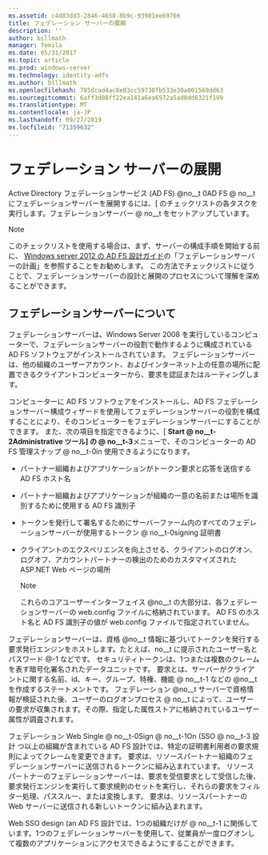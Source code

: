```yaml
---
ms.assetid: c4d83dd3-2846-4658-8b9c-93901ee69766
title: フェデレーション サーバーの展開
description: ''
author: billmath
manager: femila
ms.date: 05/31/2017
ms.topic: article
ms.prod: windows-server
ms.technology: identity-adfs
ms.author: billmath
ms.openlocfilehash: 785dcad4ac8e03cc59730fb533e30a001569dd63
ms.sourcegitcommit: 6aff3d88ff22ea141a6ea6572a5ad8dd6321f199
ms.translationtype: MT
ms.contentlocale: ja-JP
ms.lasthandoff: 09/27/2019
ms.locfileid: "71359632"
---
```

# <a name="deploying-federation-servers"></a>フェデレーション サーバーの展開

Active Directory フェデレーションサービス (AD FS) @no__t 0AD FS @ no__t にフェデレーションサーバーを展開するには、[ のチェックリストの各タスクを実行します。フェデレーションサーバー @ no__t をセットアップしています。  
  
> [!NOTE]  
> このチェックリストを使用する場合は、まず、サーバーの構成手順を開始する前に、 [Windows server 2012 の AD FS 設計ガイド](https://technet.microsoft.com/library/dd807036.aspx)の「フェデレーションサーバーの計画」を参照することをお勧めします。 この方法でチェックリストに従うことで、フェデレーションサーバーの設計と展開のプロセスについて理解を深めることができます。  
  
## <a name="about-federation-servers"></a>フェデレーションサーバーについて  
フェデレーションサーバーは、Windows Server 2008 を実行しているコンピューターで、フェデレーションサーバーの役割で動作するように構成されている AD FS ソフトウェアがインストールされています。 フェデレーションサーバーは、他の組織のユーザーアカウント、およびインターネット上の任意の場所に配置できるクライアントコンピューターから、要求を認証またはルーティングします。  
  
コンピューターに AD FS ソフトウェアをインストールし、AD FS フェデレーションサーバー構成ウィザードを使用してフェデレーションサーバーの役割を構成することにより、そのコンピューターをフェデレーションサーバーにすることができます。 また、次の項目を指定できるように、[ **Start @ no__t-2Administrative ツール] の @ no__t-3**メニューで、そのコンピューターの AD FS 管理スナップ @ no__t-0in 使用できるようになります。  
  
-   パートナー組織およびアプリケーションがトークン要求と応答を送信する AD FS ホスト名  
  
-   パートナー組織およびアプリケーションが組織の一意の名前または場所を識別するために使用する AD FS 識別子  
  
-   トークンを発行して署名するためにサーバーファーム内のすべてのフェデレーションサーバーが使用するトークン @ no__t-0signing 証明書  
  
-   クライアントのエクスペリエンスを向上させる、クライアントのログオン、ログオフ、アカウントパートナーの検出のためのカスタマイズされた ASP.NET Web ページの場所  
  
    > [!NOTE]  
    > これらのコアユーザーインターフェイス @no__t の大部分は、各フェデレーションサーバーの web.config ファイルに格納されています。 AD FS のホスト名と AD FS 識別子の値が web.config ファイルで指定されていません。  
  
フェデレーションサーバーは、資格 @no__t 情報に基づいてトークンを発行する要求発行エンジンをホストします。たとえば、no__t に提示されたユーザー名とパスワード @-1 などです。 セキュリティトークンは、1つまたは複数のクレームを表す暗号化署名されたデータユニットです。 要求とは、サーバーがクライアントに関する名前、id、キー、グループ、特権、機能 @ no__t-1 などの @no__t を作成するステートメントです。 フェデレーション @no__t サーバーで資格情報が検証された後、ユーザーのログオンプロセス @ no__t によって、ユーザーの要求が収集されます。その際、指定した属性ストアに格納されているユーザー属性が調査されます。  
  
フェデレーション Web Single @ no__t-0Sign @ no__t-1On \(SSO @ no__t-3 設計  つ以上の組織が含まれている AD FS 設計では、特定の証明書利用者の要求規則によってクレームを変更できます。 要求は、リソースパートナー組織のフェデレーションサーバーに送信されるトークンに組み込まれています。 リソースパートナーのフェデレーションサーバーは、要求を受信要求として受信した後、要求発行エンジンを実行して要求規則のセットを実行し、それらの要求をフィルター処理、パススルー、または変換します。 要求は、リソースパートナーの Web サーバーに送信される新しいトークンに組み込まれます。  
  
Web SSO design \(an AD FS 設計では、1つの組織だけが @ no__t-1 に関係しています。1つのフェデレーションサーバーを使用して、従業員が一度ログオンして複数のアプリケーションにアクセスできるようにすることができます。  
  
